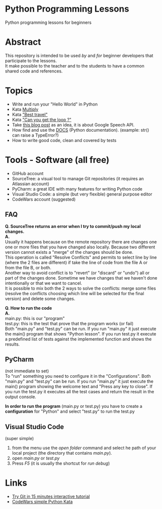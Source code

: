 # Python Programming Lessons
Python programming lessons for beginners

 # Abstract
 
 This repository is intended to be used _by_ and _for_ beginner developers that participate to the lessons.  
 It make possible to the teacher and to the students to have a common shared code and references.  

# Topics

- Write and run your "Hello World" in Python
- Kata [Multiply](http://www.codewars.com/kata/multiply)
- Kata ["Best travel"](https://www.codewars.com/kata/best-travel/python)
- Kata ["Can you get the loop ?"](http://www.codewars.com/kata/can-you-get-the-loop)
- Take [this blog post](https://blog.teowaki.com/2016/07/21/fun-with-theresa-mays-first-speech-as-mp-and-the-google-cloud-speech-and-natural-language-apis/) as an idea, it is about Google Speech API.
- How find and use the [DOCS](http://docs.python.org) (Python documentation). (example: str() can raise a TypeError?)
- How to write good code, clean and covered by tests

# Tools - Software (all free)

+ GitHub account
+ SourceTree: a visual tool to manage Git repositories (it requires an Atlassian account)
+ PyCharm: a great IDE with many features for writing Python code
+ Visual Studio Code: a simple (but very flexible) general purpose editor 
+ CodeWars account (suggested)

## FAQ

**Q. SourceTree returns an error when I try to commit/push my local changes.**  
**A.**  
   Usually it happens because on the remote repository there are changes one one or more files that you have changed also locally.
   Because two different version cannot exists a "merge" of the changes should be done.  
   This operation is called "Resolve Conflicts" and permits to select line by line (where the 2 files are different) if take the line of code from the file A or from the file B, or both.  
   Another way to avoid conflict is to "revert" (or "discard" or "undo") all or part of the changes done. Sometime we have changes that we haven't done intentionally or that we want to cancel.  
   It is possible to mix both the 2 ways to solve the conflicts: merge some files (resolve the conflicts choosing which line will be selected for the final version) and delete some changes.  
 
**Q. How to run the code**  
**A.**  
main.py: this is our "program"  
test.py: this is the test that prove that the program works (or fail)  
Both "main.py" and "test.py" can be run.
If you run "main.py" it just execute the main() program that shows "Python lesson".
If you run test.py it execute a predefined list of tests against the implemented function and shows the results.

## PyCharm

(not immediate to set)  
To "run" something you need to configure it in the "Configurations".
Both "main.py" and "test.py" can be run.
If you run "main.py" it just execute the main() program showing the welcome text and "Press any key to close".
If you run the test.py it executes all the test cases and return the result in the output console.

**In order to run the program** (main.py or test.py) you have to create a **configuration** for "Python" and select "test.py" to run the test.py 

## Visual Studio Code

(super simple) 
1. from the menu use the _open folder_ command and select he path of your local project (the directory that contains _main.py_).
2. open _main.py_ or _test.py_
3. Press _F5_ (it is usually the shortcut for _run debug_)
      
   
# Links
 
 - [Try Git in 15 minutes interactive tutorial](https://try.github.io) 
 - [CodeWars simple Python Kata](http://www.codewars.com/kata/search/python?q=&r%5B%5D=-8&beta=false&order_by=popularity+desc)
